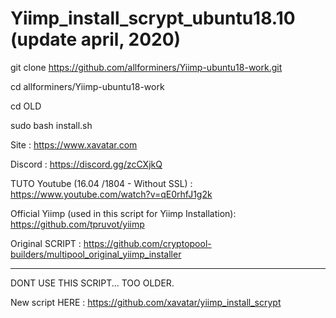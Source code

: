 # Yiimp_install_scrypt_ubuntu18.10 (update april, 2020)

git clone https://github.com/allforminers/Yiimp-ubuntu18-work.git

cd allforminers/Yiimp-ubuntu18-work

cd OLD

sudo bash install.sh


Site : https://www.xavatar.com

Discord : https://discord.gg/zcCXjkQ

TUTO Youtube (16.04 /1804 - Without SSL) : https://www.youtube.com/watch?v=qE0rhfJ1g2k

Official Yiimp (used in this script for Yiimp Installation): https://github.com/tpruvot/yiimp

Original SCRIPT : https://github.com/cryptopool-builders/multipool_original_yiimp_installer

***********************************

DONT USE THIS SCRIPT... TOO OLDER.

New script HERE : https://github.com/xavatar/yiimp_install_scrypt 
